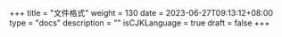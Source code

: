 +++
title = "文件格式"
weight = 130
date = 2023-06-27T09:13:12+08:00
type = "docs"
description = ""
isCJKLanguage = true
draft = false
+++